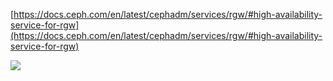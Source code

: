 [https://docs.ceph.com/en/latest/cephadm/services/rgw/#high-availability-service-for-rgw](https://docs.ceph.com/en/latest/cephadm/services/rgw/#high-availability-service-for-rgw)

![](https://gitee.com/hxc8/images6/raw/master/img/202407182356253.jpg)